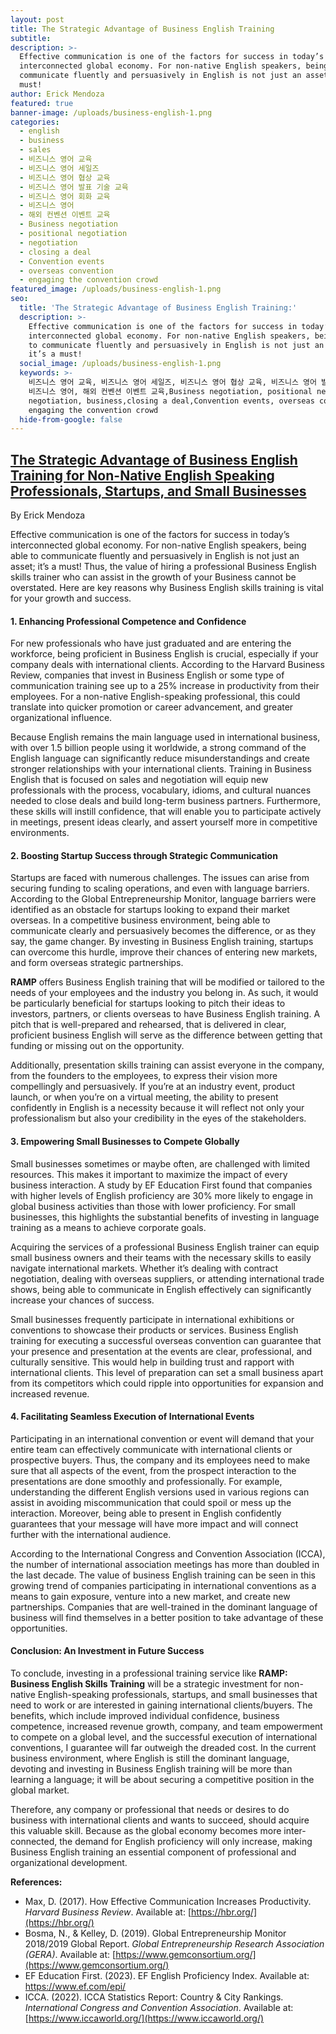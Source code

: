 ```yaml
---
layout: post
title: The Strategic Advantage of Business English Training
subtitle:
description: >-
  Effective communication is one of the factors for success in today’s
  interconnected global economy. For non-native English speakers, being able to
  communicate fluently and persuasively in English is not just an asset; it’s a
  must! 
author: Erick Mendoza
featured: true
banner-image: /uploads/business-english-1.png
categories:
  - english
  - business
  - sales
  - 비즈니스 영어 교육
  - 비즈니스 영어 세일즈
  - 비즈니스 영어 협상 교육
  - 비즈니스 영어 발표 기술 교육
  - 비즈니스 영어 회화 교육
  - 비즈니스 영어
  - 해외 컨벤션 이벤트 교육
  - Business negotiation
  - positional negotiation
  - negotiation
  - closing a deal
  - Convention events
  - overseas convention
  - engaging the convention crowd
featured_image: /uploads/business-english-1.png
seo:
  title: 'The Strategic Advantage of Business English Training:'
  description: >-
    Effective communication is one of the factors for success in today’s
    interconnected global economy. For non-native English speakers, being able
    to communicate fluently and persuasively in English is not just an asset;
    it’s a must! 
  social_image: /uploads/business-english-1.png
  keywords: >-
    비즈니스 영어 교육, 비즈니스 영어 세일즈, 비즈니스 영어 협상 교육, 비즈니스 영어 발표 기술 교육, 비즈니스 영어 회화 교육,
    비즈니스 영어, 해외 컨벤션 이벤트 교육,Business negotiation, positional negotiation,
    negotiation, business,closing a deal,Convention events, overseas convention,
    engaging the convention crowd
  hide-from-google: false
---
```

## **<u>The Strategic Advantage of Business English Training for Non-Native English Speaking Professionals, Startups, and Small Businesses</u>**

By Erick Mendoza

Effective communication is one of the factors for success in today’s interconnected global economy. For non-native English speakers, being able to communicate fluently and persuasively in English is not just an asset; it’s a must! Thus, the value of hiring a professional Business English skills trainer who can assist in the growth of your Business cannot be overstated. Here are key reasons why Business English skills training is vital for your growth and success.

#### **1\. Enhancing Professional Competence and Confidence**

For new professionals who have just graduated and are entering the workforce, being proficient in Business English is crucial, especially if your company deals with international clients. According to the Harvard Business Review, companies that invest in Business English or some type of communication training see up to a 25% increase in productivity from their employees. For a non-native English-speaking professional, this could translate into quicker promotion or career advancement, and greater organizational influence.

Because English remains the main language used in international business, with over 1.5 billion people using it worldwide, a strong command of the English language can significantly reduce misunderstandings and create stronger relationships with your international clients. Training in Business English that is focused on sales and negotiation will equip new professionals with the process, vocabulary, idioms, and cultural nuances needed to close deals and build long-term business partners. Furthermore, these skills will instill confidence, that will enable you to participate actively in meetings, present ideas clearly, and assert yourself more in competitive environments.

#### **2\. Boosting Startup Success through Strategic Communication**

Startups are faced with numerous challenges. The issues can arise from securing funding to scaling operations, and even with language barriers. According to the Global Entrepreneurship Monitor, language barriers were identified as an obstacle for startups looking to expand their market overseas. In a competitive business environment, being able to communicate clearly and persuasively becomes the difference, or as they say, the game changer. By investing in Business English training, startups can overcome this hurdle, improve their chances of entering new markets, and form overseas strategic partnerships.

**RAMP** offers Business English training that will be modified or tailored to the needs of your employees and the industry you belong in. As such, it would be particularly beneficial for startups looking to pitch their ideas to investors, partners, or clients overseas to have Business English training. A pitch that is well-prepared and rehearsed, that is delivered in clear, proficient business English will serve as the difference between getting that funding or missing out on the opportunity.

Additionally, presentation skills training can assist everyone in the company, from the founders to the employees, to express their vision more compellingly and persuasively. If you’re at an industry event, product launch, or when you’re on a virtual meeting, the ability to present confidently in English is a necessity because it will reflect not only your professionalism but also your credibility in the eyes of the stakeholders.

#### **3\. Empowering Small Businesses to Compete Globally**

Small businesses sometimes or maybe often, are challenged with limited resources. This makes it important to maximize the impact of every business interaction. A study by EF Education First found that companies with higher levels of English proficiency are 30% more likely to engage in global business activities than those with lower proficiency. For small businesses, this highlights the substantial benefits of investing in language training as a means to achieve corporate goals.

Acquiring the services of a professional Business English trainer can equip small business owners and their teams with the necessary skills to easily navigate international markets. Whether it’s dealing with contract negotiation, dealing with overseas suppliers, or attending international trade shows, being able to communicate in English effectively can significantly increase your chances of success.

Small businesses frequently participate in international exhibitions or conventions to showcase their products or services. Business English training for executing a successful overseas convention can guarantee that your presence and presentation at the events are clear, professional, and culturally sensitive. This would help in building trust and rapport with international clients. This level of preparation can set a small business apart from its competitors which could ripple into opportunities for expansion and increased revenue.

#### **4\. Facilitating Seamless Execution of International Events**

Participating in an international convention or event will demand that your entire team can effectively communicate with international clients or prospective buyers. Thus, the company and its employees need to make sure that all aspects of the event, from the prospect interaction to the presentations are done smoothly and professionally. For example, understanding the different English versions used in various regions can assist in avoiding miscommunication that could spoil or mess up the interaction. Moreover, being able to present in English confidently guarantees that your message will have more impact and will connect further with the international audience.

According to the International Congress and Convention Association (ICCA), the number of international association meetings has more than doubled in the last decade. The value of business English training can be seen in this growing trend of companies participating in international conventions as a means to gain exposure, venture into a new market, and create new partnerships. Companies that are well-trained in the dominant language of business will find themselves in a better position to take advantage of these opportunities.

#### **Conclusion: An Investment in Future Success**

To conclude, investing in a professional training service like **RAMP: Business English Skills Training** will be a strategic investment for non-native English-speaking professionals, startups, and small businesses that need to work or are interested in gaining international clients/buyers. The benefits, which include improved individual confidence, business competence, increased revenue growth, company, and team empowerment to compete on a global level, and the successful execution of international conventions, I guarantee will far outweigh the dreaded cost. In the current business environment, where English is still the dominant language, devoting and investing in Business English training will be more than learning a language; it will be about securing a competitive position in the global market.

Therefore, any company or professional that needs or desires to do business with international clients and wants to succeed, should acquire this valuable skill. Because as the global economy becomes more inter-connected, the demand for English proficiency will only increase, making Business English training an essential component of professional and organizational development.

**References:**

* Max, D. (2017). How Effective Communication Increases Productivity. *Harvard Business Review*. Available at: [https://hbr.org/](https://hbr.org/)
* Bosma, N., & Kelley, D. (2019). Global Entrepreneurship Monitor 2018/2019 Global Report. *Global Entrepreneurship Research Association (GERA)*. Available at: [https://www.gemconsortium.org/](https://www.gemconsortium.org/)
* EF Education First. (2023). EF English Proficiency Index. Available at: https://www.ef.com/epi/
* ICCA. (2022). ICCA Statistics Report: Country & City Rankings. *International Congress and Convention Association*. Available at: [https://www.iccaworld.org/](https://www.iccaworld.org/)

&nbsp;

&nbsp;